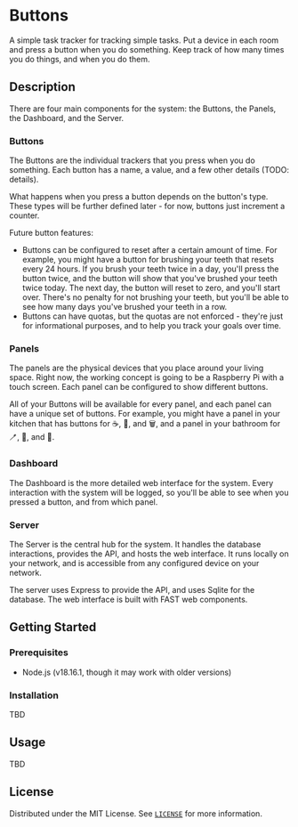 # Buttons

A simple task tracker for tracking simple tasks. Put a device in each room and press a button when you do something. Keep track of how many times you do things, and when you do them.

## Description

There are four main components for the system: the Buttons, the Panels, the Dashboard, and the Server.

### Buttons

The Buttons are the individual trackers that you press when you do something. Each button has a name, a value, and a few other details (TODO: details).

What happens when you press a button depends on the button's type. These types will be further defined later - for now, buttons just increment a counter.

Future button features:
- Buttons can be configured to reset after a certain amount of time. For example, you might have a button for brushing your teeth that resets every 24 hours. If you brush your teeth twice in a day, you'll press the button twice, and the button will show that you've brushed your teeth twice today. The next day, the button will reset to zero, and you'll start over. There's no penalty for not brushing your teeth, but you'll be able to see how many days you've brushed your teeth in a row.
- Buttons can have quotas, but the quotas are not enforced - they're just for informational purposes, and to help you track your goals over time.

### Panels

The panels are the physical devices that you place around your living space. Right now, the working concept is going to be a Raspberry Pi with a touch screen. Each panel can be configured to show different buttons.

All of your Buttons will be available for every panel, and each panel can have a unique set of buttons. For example, you might have a panel in your kitchen that has buttons for ☕️, 💊, and 🗑️, and a panel in your bathroom for 🪥, 🚿, and 🚽.

### Dashboard

The Dashboard is the more detailed web interface for the system. Every interaction with the system will be logged, so you'll be able to see when you pressed a button, and from which panel.

### Server

The Server is the central hub for the system. It handles the database interactions, provides the API, and hosts the web interface. It runs locally on your network, and is accessible from any configured device on your network.

The server uses Express to provide the API, and uses Sqlite for the database. The web interface is built with FAST web components.

## Getting Started

### Prerequisites

- Node.js (v18.16.1, though it may work with older versions)

### Installation

TBD

## Usage

TBD

## License

Distributed under the MIT License. See [`LICENSE`](LICENSE) for more information.
